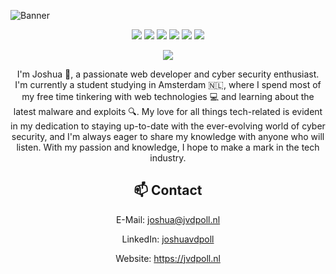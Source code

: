 ![Banner](https://i.imgur.com/HR06eB5.jpg)

<p align='center'>
    <img src="https://img.shields.io/badge/-Python-787CB4?style=flat-square&logo=php&logoColor=white"/>
    <img src="https://img.shields.io/badge/-C%20Sharp-68217A?style=flat-square&logo=csharp&logoColor=white"/>
    <img src="https://img.shields.io/badge/-HTML5-E34F26?style=flat-square&logo=html5&logoColor=white"/>
    <img src="https://img.shields.io/badge/-CSS3-1572B6?style=flat-square&logo=css3"/>
    <img src="https://img.shields.io/badge/-JavaScript-D89924?style=flat-square&logo=javascript&logoColor=white"/>
    <img src="https://img.shields.io/badge/-PHP-787CB4?style=flat-square&logo=php&logoColor=white"/>
</p>

<p align='center'>
    <img src="https://komarev.com/ghpvc/?username=joshuavanderpoll&color=blueviolet&style=flat-square"/>
</p>

<p align='center'>I'm Joshua 👋, a passionate web developer and cyber security enthusiast. I'm currently a student studying in Amsterdam 🇳🇱, where I spend most of my free time tinkering with web technologies 💻 and learning about the latest malware and exploits 🔍. My love for all things tech-related is evident in my dedication to staying up-to-date with the ever-evolving world of cyber security, and I'm always eager to share my knowledge with anyone who will listen. With my passion and knowledge, I hope to make a mark in the tech industry.</p>

<h2 align='center'>📫 Contact</h2>

<p align='center'>E-Mail: <a href="mailto://joshua@jvdpoll.nl" target="_blank">joshua@jvdpoll.nl</a></p>
<p align='center'>LinkedIn: <a href="https://www.linkedin.com/in/joshuavdpoll/" target="_blank">joshuavdpoll</a></p>
<p align='center'>Website: <a href="https://jvdpoll.nl" target="_blank">https://jvdpoll.nl</a></p>
